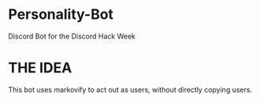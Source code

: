 # Personality-Bot
Discord Bot for the Discord Hack Week

# THE IDEA

This bot uses markovify to act out as users, without directly copying users.  